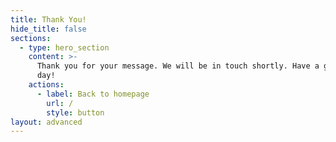 ```yaml
---
title: Thank You!
hide_title: false
sections:
  - type: hero_section
    content: >-
      Thank you for your message. We will be in touch shortly. Have a great
      day!
    actions:
      - label: Back to homepage
        url: /
        style: button
layout: advanced
---
```

